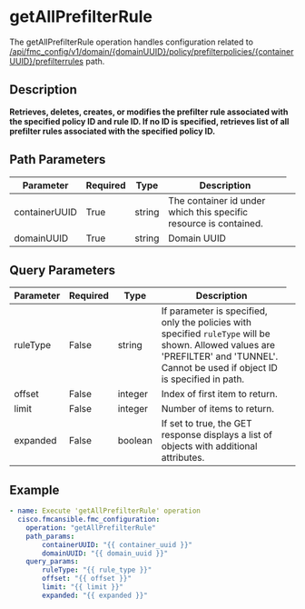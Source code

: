 # getAllPrefilterRule

The getAllPrefilterRule operation handles configuration related to [/api/fmc_config/v1/domain/{domainUUID}/policy/prefilterpolicies/{containerUUID}/prefilterrules](/paths//api/fmc_config/v1/domain/{domain_uuid}/policy/prefilterpolicies/{container_uuid}/prefilterrules.md) path.&nbsp;
## Description
**Retrieves, deletes, creates, or modifies the prefilter rule associated with the specified policy ID and rule ID. If no ID is specified, retrieves list of all prefilter rules associated with the specified policy ID.**

## Path Parameters
| Parameter | Required | Type | Description |
| --------- | -------- | ---- | ----------- |
| containerUUID | True | string <td colspan=3> The container id under which this specific resource is contained. |
| domainUUID | True | string <td colspan=3> Domain UUID |

## Query Parameters
| Parameter | Required | Type | Description |
| --------- | -------- | ---- | ----------- |
| ruleType | False | string <td colspan=3> If parameter is specified, only the policies with specified <code>ruleType</code> will be shown. Allowed values are 'PREFILTER' and 'TUNNEL'. Cannot be used if object ID is specified in path. |
| offset | False | integer <td colspan=3> Index of first item to return. |
| limit | False | integer <td colspan=3> Number of items to return. |
| expanded | False | boolean <td colspan=3> If set to true, the GET response displays a list of objects with additional attributes. |

## Example
```yaml
- name: Execute 'getAllPrefilterRule' operation
  cisco.fmcansible.fmc_configuration:
    operation: "getAllPrefilterRule"
    path_params:
        containerUUID: "{{ container_uuid }}"
        domainUUID: "{{ domain_uuid }}"
    query_params:
        ruleType: "{{ rule_type }}"
        offset: "{{ offset }}"
        limit: "{{ limit }}"
        expanded: "{{ expanded }}"

```